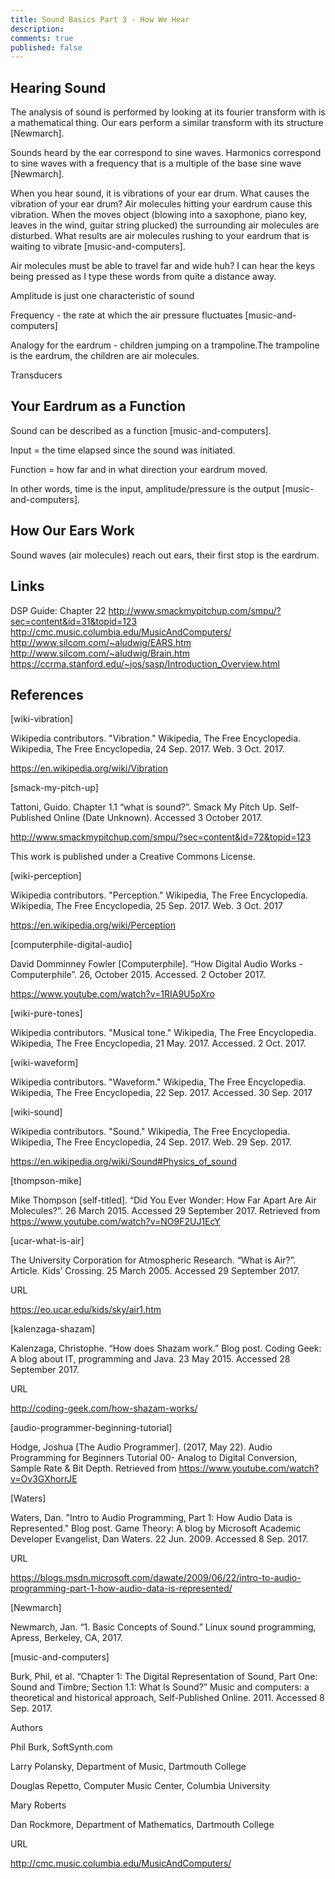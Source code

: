 ```yaml
---
title: Sound Basics Part 3 - How We Hear
description: 
comments: true
published: false
---
```


## Hearing Sound

The analysis of sound is performed by looking at its fourier transform with is a mathematical thing.  Our ears perform a similar transform with its structure [Newmarch].

Sounds heard by the ear correspond to sine waves.  Harmonics correspond to sine waves with a frequency that is a multiple of the base sine wave [Newmarch].


When you hear sound, it is vibrations of your ear drum.  What causes the vibration of your ear drum?  Air molecules hitting your eardrum cause this vibration.  When the moves object (blowing into a saxophone, piano key, leaves in the wind, guitar string plucked) the surrounding air molecules are disturbed.  What results are air molecules rushing to your eardrum that is waiting to vibrate [music-and-computers].


Air molecules must be able to travel far and wide huh?  I can hear the keys being pressed as I type these words from quite a distance away.


Amplitude is just one characteristic of sound


Frequency - the rate at which the air pressure fluctuates [music-and-computers]


Analogy for the eardrum - children jumping on a trampoline.The trampoline is the eardrum, the children are air molecules.




Transducers

## Your Eardrum as a Function

Sound can be described as a function [music-and-computers].

Input = the time elapsed since the sound was initiated.

Function = how far and in what direction your eardrum moved.

In other words, time is the input, amplitude/pressure is the output [music-and-computers].

## How Our Ears Work

Sound waves (air molecules) reach out ears, their first stop is the eardrum.

## Links
DSP Guide: Chapter 22
http://www.smackmypitchup.com/smpu/?sec=content&id=31&topid=123
http://cmc.music.columbia.edu/MusicAndComputers/
http://www.silcom.com/~aludwig/EARS.htm
http://www.silcom.com/~aludwig/Brain.htm
https://ccrma.stanford.edu/~jos/sasp/Introduction_Overview.html


## References

[wiki-vibration]

Wikipedia contributors. "Vibration." Wikipedia, The Free Encyclopedia. Wikipedia, The Free Encyclopedia, 24 Sep. 2017. Web. 3 Oct. 2017. 

https://en.wikipedia.org/wiki/Vibration

[smack-my-pitch-up]

Tattoni, Guido. Chapter 1.1 “what is sound?”. Smack My Pitch Up. Self-Published Online (Date Unknown). Accessed 3 October 2017. 

http://www.smackmypitchup.com/smpu/?sec=content&id=72&topid=123

This work is published under a Creative Commons License.

[wiki-perception]

Wikipedia contributors. "Perception." Wikipedia, The Free Encyclopedia. Wikipedia, The Free Encyclopedia, 25 Sep. 2017. Web. 3 Oct. 2017

https://en.wikipedia.org/wiki/Perception

[computerphile-digital-audio]

David Domminney Fowler [Computerphile]. “How Digital Audio Works - Computerphile”. 26, October 2015. Accessed. 2 October 2017.

https://www.youtube.com/watch?v=1RIA9U5oXro

[wiki-pure-tones]

Wikipedia contributors. "Musical tone." Wikipedia, The Free Encyclopedia. Wikipedia, The Free Encyclopedia, 21 May. 2017. Accessed. 2 Oct. 2017.

[wiki-waveform]

Wikipedia contributors. "Waveform." Wikipedia, The Free Encyclopedia. Wikipedia, The Free Encyclopedia, 22 Sep. 2017. Accessed. 30 Sep. 2017

[wiki-sound]

Wikipedia contributors. "Sound." Wikipedia, The Free Encyclopedia. Wikipedia, The Free Encyclopedia, 24 Sep. 2017. Web. 29 Sep. 2017. 

https://en.wikipedia.org/wiki/Sound#Physics_of_sound

[thompson-mike]

Mike Thompson [self-titled]. “Did You Ever Wonder: How Far Apart Are Air Molecules?”. 26 March 2015. Accessed 29 September 2017. Retrieved from https://www.youtube.com/watch?v=NO9F2UJ1EcY

[ucar-what-is-air]

The University Corporation for Atmospheric Research. “What is Air?”. Article.  Kids’ Crossing.  25 March 2005. Accessed 29 September 2017.

URL

https://eo.ucar.edu/kids/sky/air1.htm

[kalenzaga-shazam]

Kalenzaga, Christophe. “How does Shazam work.” Blog post. Coding Geek: A blog about IT, programming and Java. 23 May 2015. Accessed 28 September 2017.

URL

http://coding-geek.com/how-shazam-works/

[audio-programmer-beginning-tutorial]

Hodge, Joshua [The Audio Programmer]. (2017, May 22). Audio Programming for Beginners Tutorial 00- Analog to Digital Conversion, Sample Rate & Bit Depth. Retrieved from https://www.youtube.com/watch?v=Ov3GXhorrJE

[Waters]

Waters, Dan. "Intro to Audio Programming, Part 1: How Audio Data is Represented." Blog post.  Game Theory: A blog by Microsoft Academic Developer Evangelist, Dan Waters. 22 Jun. 2009. Accessed 8 Sep. 2017.

URL

https://blogs.msdn.microsoft.com/dawate/2009/06/22/intro-to-audio-programming-part-1-how-audio-data-is-represented/

[Newmarch]

Newmarch, Jan. “1. Basic Concepts of Sound.” Linux sound programming, Apress, Berkeley, CA, 2017.

[music-and-computers]

Burk, Phil, et al. “Chapter 1: The Digital Representation of Sound, Part One: Sound and Timbre; Section 1.1: What Is Sound?” Music and computers: a theoretical and historical approach, Self-Published Online. 2011. Accessed 8 Sep. 2017.

Authors

Phil Burk, SoftSynth.com

Larry Polansky, Department of Music, Dartmouth College

Douglas Repetto, Computer Music Center, Columbia University

Mary Roberts

Dan Rockmore, Department of Mathematics, Dartmouth College 

URL

http://cmc.music.columbia.edu/MusicAndComputers/



